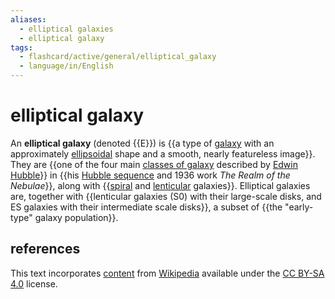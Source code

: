 ```yaml
---
aliases:
  - elliptical galaxies
  - elliptical galaxy
tags:
  - flashcard/active/general/elliptical_galaxy
  - language/in/English
---
```


# elliptical galaxy

An __elliptical galaxy__ (denoted {{E}}) is {{a type of [galaxy](galaxy.md) with an approximately [ellipsoidal](ellipsoid.md) shape and a smooth, nearly featureless image}}. They are {{one of the four main [classes of galaxy](galaxy%20morphological%20classification.md) described by [Edwin Hubble](Edwin%20Hubble.md)}} in {{his [Hubble sequence](Hubble%20sequence.md#physical%20significance) and 1936 work _The Realm of the Nebulae_}}, along with {{[spiral](spiral%20galaxy.md) and [lenticular](lenticular%20galaxy.md) galaxies}}. Elliptical galaxies are, together with {{lenticular galaxies (S0) with their large-scale disks, and ES galaxies with their intermediate scale disks}}, a subset of {{the "early-type" galaxy population}}. <!--SR:!2025-03-07,160,310!2024-11-06,72,310!2025-05-11,206,310!2025-09-09,310,330!2024-11-28,73,270!2025-01-10,85,230!2025-01-14,118,290-->

## references

This text incorporates [content](https://en.wikipedia.org/wiki/elliptical_galaxy) from [Wikipedia](Wikipedia.md) available under the [CC BY-SA 4.0](https://creativecommons.org/licenses/by-sa/4.0/) license.
